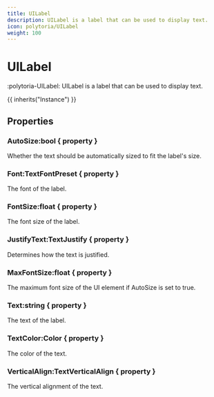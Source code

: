 ```yaml
---
title: UILabel
description: UILabel is a label that can be used to display text.
icon: polytoria/UILabel
weight: 100
---
```


# UILabel

:polytoria-UILabel: UILabel is a label that can be used to display text.

{{ inherits("Instance") }}

## Properties

### AutoSize:bool { property }

Whether the text should be automatically sized to fit the label's size.

### Font:TextFontPreset { property }

The font of the label.

### FontSize:float { property }

The font size of the label.

### JustifyText:TextJustify { property }

Determines how the text is justified.

### MaxFontSize:float { property }

The maximum font size of the UI element if AutoSize is set to true.

### Text:string { property }

The text of the label.

### TextColor:Color { property }

The color of the text.

### VerticalAlign:TextVerticalAlign { property }

The vertical alignment of the text.
